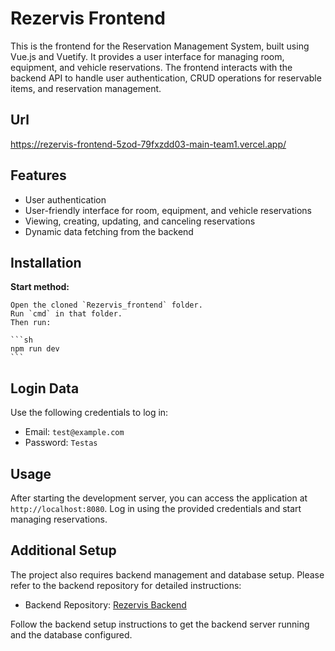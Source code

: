 # Rezervis Frontend

This is the frontend for the Reservation Management System, built using Vue.js and Vuetify. It provides a user interface for managing room, equipment, and vehicle reservations. The frontend interacts with the backend API to handle user authentication, CRUD operations for reservable items, and reservation management.

## Url
https://rezervis-frontend-5zod-79fxzdd03-main-team1.vercel.app/


## Features

- User authentication
- User-friendly interface for room, equipment, and vehicle reservations
- Viewing, creating, updating, and canceling reservations
- Dynamic data fetching from the backend

## Installation

 **Start method:**

    Open the cloned `Rezervis_frontend` folder.
    Run `cmd` in that folder.
    Then run:

    ```sh
    npm run dev
    ```

## Login Data

Use the following credentials to log in:

- Email: `test@example.com`
- Password: `Testas`

## Usage

After starting the development server, you can access the application at `http://localhost:8080`. Log in using the provided credentials and start managing reservations. 

## Additional Setup

The project also requires backend management and database setup. Please refer to the backend repository for detailed instructions:

- Backend Repository: [Rezervis Backend](https://github.com/tadassolys/Rezervis_backend.git)

Follow the backend setup instructions to get the backend server running and the database configured.